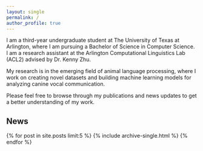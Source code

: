 ```yaml
---
layout: single
permalink: /
author_profile: true
---
```


I am a third-year undergraduate student at The University of Texas at Arlington, where I am pursuing a Bachelor of Science in Computer Science. I am a research assistant at the Arlington Computational Linguistics Lab (ACL2) advised by Dr. Kenny Zhu.

My research is in the emerging field of animal language processing, where I work on creating novel datasets and building machine learning models for analyzing canine vocal communication.

Please feel free to browse through my publications and news updates to get a better understanding of my work.

## News

{% for post in site.posts limit:5 %}
  {% include archive-single.html %}
{% endfor %}